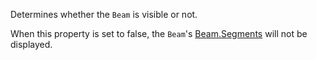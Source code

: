 Determines whether the `Beam` is visible or not.

When this property is set to false, the `Beam`'s [Beam.Segments](https://developer.roblox.com/api-reference/property/Beam/Segments) will not be displayed.